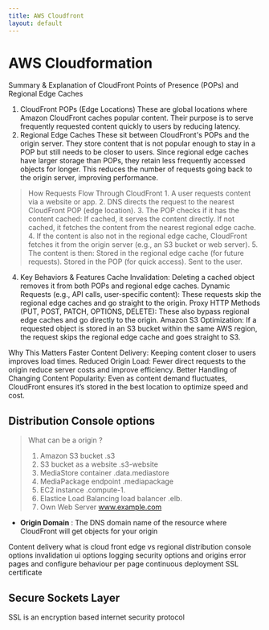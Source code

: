 ```yaml
---
title: AWS Cloudfront
layout: default
---
```

# AWS Cloudformation
Summary & Explanation of CloudFront Points of Presence (POPs) and Regional Edge Caches

1. CloudFront POPs (Edge Locations)
These are global locations where Amazon CloudFront caches popular content.
Their purpose is to serve frequently requested content quickly to users by reducing latency.
2. Regional Edge Caches
These sit between CloudFront's POPs and the origin server.
They store content that is not popular enough to stay in a POP but still needs to be closer to users.
Since regional edge caches have larger storage than POPs, they retain less frequently accessed objects for longer.
This reduces the number of requests going back to the origin server, improving performance.
> How Requests Flow Through CloudFront
    1. A user requests content via a website or app.
    2. DNS directs the request to the nearest CloudFront POP (edge location).
    3. The POP checks if it has the content cached:
    If cached, it serves the content directly.
    If not cached, it fetches the content from the nearest regional edge cache.
    4. If the content is also not in the regional edge cache, CloudFront fetches it from the origin server (e.g., an S3 bucket or web server).
    5. The content is then:
    Stored in the regional edge cache (for future requests).
    Stored in the POP (for quick access).
    Sent to the user.
4. Key Behaviors & Features
Cache Invalidation: Deleting a cached object removes it from both POPs and regional edge caches.
Dynamic Requests (e.g., API calls, user-specific content): These requests skip the regional edge caches and go straight to the origin.
Proxy HTTP Methods (PUT, POST, PATCH, OPTIONS, DELETE): These also bypass regional edge caches and go directly to the origin.
Amazon S3 Optimization: If a requested object is stored in an S3 bucket within the same AWS region, the request skips the regional edge cache and goes straight to S3.


Why This Matters
Faster Content Delivery: Keeping content closer to users improves load times.
Reduced Origin Load: Fewer direct requests to the origin reduce server costs and improve efficiency.
Better Handling of Changing Content Popularity: Even as content demand fluctuates, CloudFront ensures it’s stored in the best location to optimize speed and cost.


## Distribution Console options
> What can be a origin ?
> 1. Amazon S3 bucket .s3
> 2. S3 bucket as a website .s3-website
> 3. MediaStore container  .data.mediastore
> 4. MediaPackage endpoint .mediapackage
> 5. EC2 instance .compute-1.
> 6. Elastice Load Balancing load balancer  .elb.
> 7. Own Web Server  www.example.com

- **Origin Domain** : The DNS domain name of the resource where CloudFront will get objects for your origin 

Content delivery 
what is cloud front
edge vs regional
distribution console options
invalidation
ui options
logging
security options and origins 
error pages and configure behaviour per page
continuous deployment
SSL certificate 



## Secure Sockets Layer 
SSL is an encryption based internet security protocol
